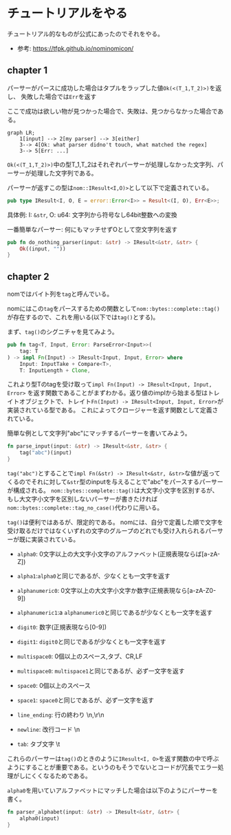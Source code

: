# チュートリアルをやる

チュートリアル的なものが公式にあったのでそれをやる。

- 参考: https://tfpk.github.io/nominomicon/

## chapter 1

パーサーがパースに成功した場合はタプルをラップした値`Ok(<(T_1,T_2)>)`を返し、
失敗した場合では`Err`を返す

ここで成功は欲しい物が見つかった場合で、失敗は、見つからなかった場合である。

```mermaid
graph LR;
    1[input] --> 2[my parser] --> 3[either]
    3--> 4[Ok: what parser didno't touch, what matched the regex]
    3--> 5[Err: ...]
```

`Ok(<(T_1,T_2)>)`中の型T\_1,T\_2はそれぞれパーサーが処理しなかった文字列、パーサーが処理した文字列である。

パーサーが返すこの型は`nom::IResult<I,O)>`として以下で定義されている。

```Rust
pub type IResult<I, O, E = error::Error<I>> = Result<(I, O), Err<E>>;
```

具体例: I: `&str`, O: u64: 文字列から符号なし64bit整数への変換

一番簡単なパーサー: 何にもマッチせずOとして空文字列を返す

```Rust
pub fn do_nothing_parser(input: &str) -> IResult<&str, &str> {
    Ok((input, ""))
}
```

## chapter 2

nomではバイト列を`tag`と呼んでいる。

nomにはこの`tag`をパースするための関数として`nom::bytes::complete::tag()`が存在するので、これを用いる(以下では`tag()`とする)。

まず、`tag()`のシグニチャを見てみよう。

```Rust
pub fn tag<T, Input, Error: ParseError<Input>>(
    tag: T
) -> impl Fn(Input) -> IResult<Input, Input, Error> where
    Input: InputTake + Compare<T>,
    T: InputLength + Clone, 
```

これより型Tのtagを受け取って`impl Fn(Input) -> IResult<Input, Input, Error>`
を返す関数であることがまずわかる。返り値のimplから始まる型はトレイトオブジェクトで、トレイト`Fn(Input) -> IResult<Input, Input, Error>`が実装されている型である。
これによってクロージャーを返す関数として定義されている。

簡単な例として文字列"abc"にマッチするパーサーを書いてみよう。

```Rust
fn parse_input(input: &str) -> IResult<&str, &str> {
    tag("abc")(input)
}
```

`tag("abc")`とすることで`impl Fn(&str) -> IResult<&str, &str>`な値が返ってくるのでそれに対して`&str`型のinputを与えることで"abc"をパースするパーサーが構成される。
`nom::bytes::complete::tag()`は大文字小文字を区別するが、もし大文字小文字を区別しないパーサーが書きたければ`nom::bytes::complete::tag_no_case()`代わりに用いる。

`tag()`は便利ではあるが、限定的である。
nomには、自分で定義した順で文字を受け取るだけではなくいずれの文字のグループのどれでも受け入れられるパーサーが既に実装されている。


- `alpha0`: 0文字以上の大文字小文字のアルファベット(正規表現ならば[a-zA-Z])
- `alpha1`:`alpha0`と同じであるが、少なくとも一文字を返す

- `alphanumeric0`: 0文字以上の大文字小文字か数字(正規表現なら[a-zA-Z0-9]) 
- `alphanumeric1`:a `alphanumeric0`と同じであるが少なくとも一文字を返す 

- `digit0`: 数字(正規表現なら[0-9])
- `digit1`: `digit0`と同じであるが少なくとも一文字を返す 

- `multispace0`: 0個以上のスペース,タブ、CR,LF 
- `multispace0`:  `multispace1`と同じであるが、必ず一文字を返す

- `space0`: 0個以上のスペース
- `space1`: `space0`と同じであるが、必ず一文字を返す

- `line_ending`: 行の終わり \\n,\\r\\n
- `newline`: 改行コード \\n
- `tab`: タブ文字 \\t

これらのパーサーは`tag()`のときのように`IResult<I, O>`を返す関数の中で呼ぶようにすることが重要である。というのもそうでないとコードが冗長でエラー処理がしにくくなるためである。

`alpha0`を用いていアルファベットにマッチした場合は以下のようにパーサーを書く。

```Rust
fn parser_alphabet(input: &str) -> IResult<&str, &str> {
    alpha0(input)
}
```

